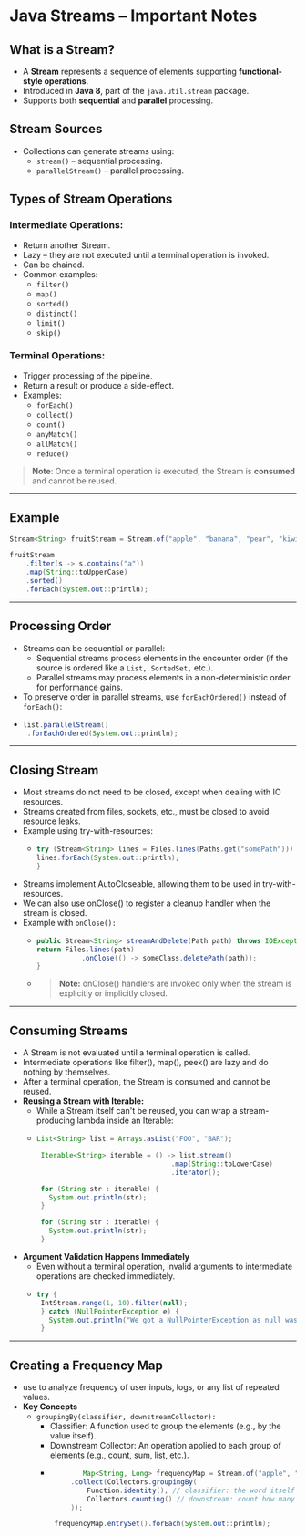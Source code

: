 # Java Streams – Important Notes

## What is a Stream?
- A **Stream** represents a sequence of elements supporting **functional-style operations**.
- Introduced in **Java 8**, part of the `java.util.stream` package.
- Supports both **sequential** and **parallel** processing.

## Stream Sources
- Collections can generate streams using:
  - `stream()` – sequential processing.
  - `parallelStream()` – parallel processing.

## Types of Stream Operations

### Intermediate Operations:
- Return another Stream.
- Lazy – they are not executed until a terminal operation is invoked.
- Can be chained.
- Common examples:
  - `filter()`
  - `map()`
  - `sorted()`
  - `distinct()`
  - `limit()`
  - `skip()`

### Terminal Operations:
- Trigger processing of the pipeline.
- Return a result or produce a side-effect.
- Examples:
  - `forEach()`
  - `collect()`
  - `count()`
  - `anyMatch()`
  - `allMatch()`
  - `reduce()`

> **Note**: Once a terminal operation is executed, the Stream is **consumed** and cannot be reused.

---

## Example

```java
Stream<String> fruitStream = Stream.of("apple", "banana", "pear", "kiwi", "orange");

fruitStream
    .filter(s -> s.contains("a"))
    .map(String::toUpperCase)
    .sorted()
    .forEach(System.out::println);
```
---

## Processing Order
 - Streams can be sequential or parallel:
   - Sequential streams process elements in the encounter order (if the source is ordered like a ```List, SortedSet,``` etc.).
   - Parallel streams may process elements in a non-deterministic order for performance gains.
 - To preserve order in parallel streams, use ```forEachOrdered()``` instead of ```forEach()```:
 - ```java
   list.parallelStream()
    .forEachOrdered(System.out::println);
   ```
--- 

## Closing Stream
 - Most streams do not need to be closed, except when dealing with IO resources.
 - Streams created from files, sockets, etc., must be closed to avoid resource leaks.
 - Example using try-with-resources:
   - ```java
     try (Stream<String> lines = Files.lines(Paths.get("somePath"))) {
     lines.forEach(System.out::println);
     }
     ```
 - Streams implement AutoCloseable, allowing them to be used in try-with-resources.
 - We can also use onClose() to register a cleanup handler when the stream is closed.
 - Example with ```onClose():```
   - ```java
     public Stream<String> streamAndDelete(Path path) throws IOException {
     return Files.lines(path)
                .onClose(() -> someClass.deletePath(path));
     }
     ```
   - > **Note:** onClose() handlers are invoked only when the stream is explicitly or implicitly closed.

---

## Consuming Streams
 - A Stream is not evaluated until a terminal operation is called.
 - Intermediate operations like filter(), map(), peek() are lazy and do nothing by themselves.
 - After a terminal operation, the Stream is consumed and cannot be reused.
 - **Reusing a Stream with Iterable:**
   - While a Stream itself can't be reused, you can wrap a stream-producing lambda inside an Iterable:
   - ```java
     List<String> list = Arrays.asList("FOO", "BAR");

      Iterable<String> iterable = () -> list.stream()
                                      .map(String::toLowerCase)
                                      .iterator();

      for (String str : iterable) {
        System.out.println(str);
      }

      for (String str : iterable) {
        System.out.println(str);
      }

     ```
  - **Argument Validation Happens Immediately**
    - Even without a terminal operation, invalid arguments to intermediate operations are checked immediately.
    -  ```java
       try {
        IntStream.range(1, 10).filter(null);
        } catch (NullPointerException e) {
          System.out.println("We got a NullPointerException as null was passed as an             argument to filter()");
        }

       ```
---

## Creating a Frequency Map
 - use to analyze frequency of user inputs, logs, or any list of repeated values.
 - **Key Concepts**
   - ```groupingBy(classifier, downstreamCollector):```
     - Classifier: A function used to group the elements (e.g., by the value itself).
     - Downstream Collector: An operation applied to each group of elements (e.g., count, sum, list, etc.).
     - ```java
               Map<String, Long> frequencyMap = Stream.of("apple", "orange", "banana", "apple")
            .collect(Collectors.groupingBy(
                Function.identity(), // classifier: the word itself
                Collectors.counting() // downstream: count how many times each appears
            ));

        frequencyMap.entrySet().forEach(System.out::println);
       ```
